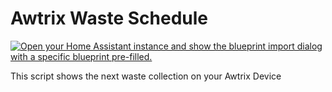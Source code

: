 # Awtrix Waste Schedule


[![Open your Home Assistant instance and show the blueprint import dialog with a specific blueprint pre-filled.](https://my.home-assistant.io/badges/blueprint_import.svg)](https://my.home-assistant.io/redirect/blueprint_import/?blueprint_url=https%3A%2F%2Fgithub.com%2Fwwerther%2Fha-blueprints%2Fblob/main%2Fawtrix%2Fawtrix-waste.yaml)

This script shows the next waste collection on your Awtrix Device